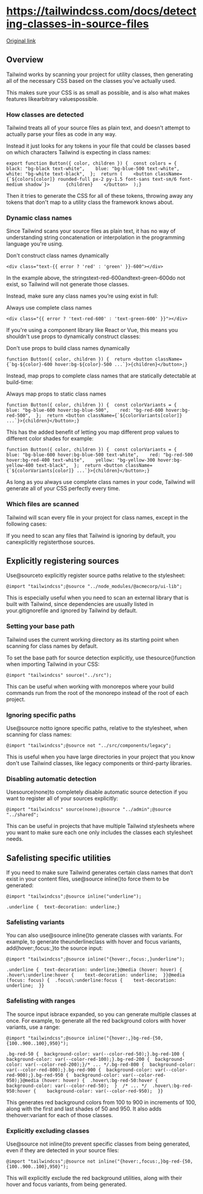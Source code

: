 # https://tailwindcss.com/docs/detecting-classes-in-source-files

[Original link](https://tailwindcss.com/docs/detecting-classes-in-source-files)

## Overview

Tailwind works by scanning your project for utility classes, then generating all of the necessary CSS based on the classes you've actually used.

This makes sure your CSS is as small as possible, and is also what makes features likearbitrary valuespossible.

### How classes are detected

Tailwind treats all of your source files as plain text, and doesn't attempt to actually parse your files as code in any way.

Instead it just looks for any tokens in your file that could be classes based on which characters Tailwind is expecting in class names:

```
export function Button({ color, children }) {  const colors = {    black: "bg-black text-white",    blue: "bg-blue-500 text-white",    white: "bg-white text-black",  };  return (    <button className={`${colors[color]} rounded-full px-2 py-1.5 font-sans text-sm/6 font-medium shadow`}>      {children}    </button>  );}
```

Then it tries to generate the CSS for all of these tokens, throwing away any tokens that don't map to a utility class the framework knows about.

### Dynamic class names

Since Tailwind scans your source files as plain text, it has no way of understanding string concatenation or interpolation in the programming language you're using.

Don't construct class names dynamically

```
<div class="text-{{ error ? 'red' : 'green' }}-600"></div>
```

In the example above, the stringstext-red-600andtext-green-600do not exist, so Tailwind will not generate those classes.

Instead, make sure any class names you’re using exist in full:

Always use complete class names

```
<div class="{{ error ? 'text-red-600' : 'text-green-600' }}"></div>
```

If you're using a component library like React or Vue, this means you shouldn't use props to dynamically construct classes:

Don't use props to build class names dynamically

```
function Button({ color, children }) {  return <button className={`bg-${color}-600 hover:bg-${color}-500 ...`}>{children}</button>;}
```

Instead, map props to complete class names that are statically detectable at build-time:

Always map props to static class names

```
function Button({ color, children }) {  const colorVariants = {    blue: "bg-blue-600 hover:bg-blue-500",    red: "bg-red-600 hover:bg-red-500",  };  return <button className={`${colorVariants[color]} ...`}>{children}</button>;}
```

This has the added benefit of letting you map different prop values to different color shades for example:

```
function Button({ color, children }) {  const colorVariants = {    blue: "bg-blue-600 hover:bg-blue-500 text-white",    red: "bg-red-500 hover:bg-red-400 text-white",    yellow: "bg-yellow-300 hover:bg-yellow-400 text-black",  };  return <button className={`${colorVariants[color]} ...`}>{children}</button>;}
```

As long as you always use complete class names in your code, Tailwind will generate all of your CSS perfectly every time.

### Which files are scanned

Tailwind will scan every file in your project for class names, except in the following cases:

If you need to scan any files that Tailwind is ignoring by default, you canexplicitly registerthose sources.

## Explicitly registering sources

Use@sourceto explicitly register source paths relative to the stylesheet:

```
@import "tailwindcss";@source "../node_modules/@acmecorp/ui-lib";
```

This is especially useful when you need to scan an external library that is built with Tailwind, since dependencies are usually listed in your.gitignorefile and ignored by Tailwind by default.

### Setting your base path

Tailwind uses the current working directory as its starting point when scanning for class names by default.

To set the base path for source detection explicitly, use thesource()function when importing Tailwind in your CSS:

```
@import "tailwindcss" source("../src");
```

This can be useful when working with monorepos where your build commands run from the root of the monorepo instead of the root of each project.

### Ignoring specific paths

Use@source notto ignore specific paths, relative to the stylesheet, when scanning for class names:

```
@import "tailwindcss";@source not "../src/components/legacy";
```

This is useful when you have large directories in your project that you know don't use Tailwind classes, like legacy components or third-party libraries.

### Disabling automatic detection

Usesource(none)to completely disable automatic source detection if you want to register all of your sources explicitly:

```
@import "tailwindcss" source(none);@source "../admin";@source "../shared";
```

This can be useful in projects that have multiple Tailwind stylesheets where you want to make sure each one only includes the classes each stylesheet needs.

## Safelisting specific utilities

If you need to make sure Tailwind generates certain class names that don’t exist in your content files, use@source inline()to force them to be generated:

```
@import "tailwindcss";@source inline("underline");
```

```
.underline {  text-decoration: underline;}
```

### Safelisting variants

You can also use@source inline()to generate classes with variants. For example, to generate theunderlineclass with hover and focus variants, add{hover:,focus:,}to the source input:

```
@import "tailwindcss";@source inline("{hover:,focus:,}underline");
```

```
.underline {  text-decoration: underline;}@media (hover: hover) {  .hover\:underline:hover {    text-decoration: underline;  }}@media (focus: focus) {  .focus\:underline:focus {    text-decoration: underline;  }}
```

### Safelisting with ranges

The source input isbrace expanded, so you can generate multiple classes at once. For example, to generate all the red background colors with hover variants, use a range:

```
@import "tailwindcss";@source inline("{hover:,}bg-red-{50,{100..900..100},950}");
```

```
.bg-red-50 {  background-color: var(--color-red-50);}.bg-red-100 {  background-color: var(--color-red-100);}.bg-red-200 {  background-color: var(--color-red-200);}/* ... */.bg-red-800 {  background-color: var(--color-red-800);}.bg-red-900 {  background-color: var(--color-red-900);}.bg-red-950 {  background-color: var(--color-red-950);}@media (hover: hover) {  .hover\:bg-red-50:hover {    background-color: var(--color-red-50);  }  /* ... */  .hover\:bg-red-950:hover {    background-color: var(--color-red-950);  }}
```

This generates red background colors from 100 to 900 in increments of 100, along with the first and last shades of 50 and 950. It also adds thehover:variant for each of those classes.

### Explicitly excluding classes

Use@source not inline()to prevent specific classes from being generated, even if they are detected in your source files:

```
@import "tailwindcss";@source not inline("{hover:,focus:,}bg-red-{50,{100..900..100},950}");
```

This will explicitly exclude the red background utilities, along with their hover and focus variants, from being generated.
